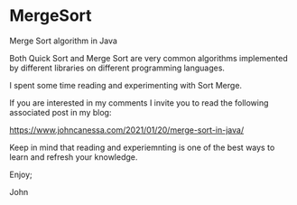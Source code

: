 # MergeSort
Merge Sort algorithm in Java

Both Quick Sort and Merge Sort are very common algorithms implemented
by different libraries on different programming languages.

I spent some time reading and experimenting with Sort Merge.

If you are interested in my comments I invite you to read the following
associated post in my blog:

https://www.johncanessa.com/2021/01/20/merge-sort-in-java/

Keep in mind that reading and experiemnting is one of the best ways to
learn and refresh your knowledge.

Enjoy;

John
